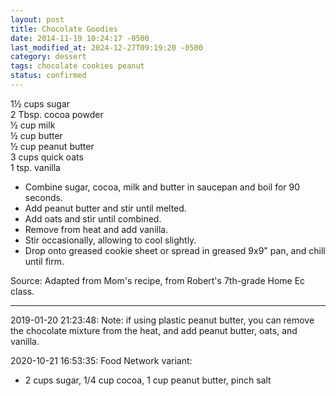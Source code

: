 ```yaml
---
layout: post
title: Chocolate Goodies
date: 2014-11-19 10:24:17 -0500
last_modified_at: 2024-12-27T09:19:20 -0500
category: dessert
tags: chocolate cookies peanut
status: confirmed
---
```

1½ cups sugar  
2 Tbsp. cocoa powder  
½ cup milk  
½ cup butter  
½ cup peanut butter  
3 cups quick oats  
1 tsp. vanilla  

  * Combine sugar, cocoa, milk and butter in saucepan and boil for 90 seconds.
  * Add peanut butter and stir until melted.
  * Add oats and stir until combined.
  * Remove from heat and add vanilla.
  * Stir occasionally, allowing to cool slightly.
  * Drop onto greased cookie sheet or spread in greased 9x9" pan, and chill until firm.

Source: Adapted from Mom's recipe, from Robert's 7th-grade Home Ec class.  

---

2019-01-20 21:23:48: Note: if using plastic peanut butter, you can remove the
chocolate mixture from the heat, and add peanut butter, oats, and vanilla.

2020-10-21 16:53:35: Food Network variant:
* 2 cups sugar, 1/4 cup cocoa, 1 cup peanut butter, pinch salt
